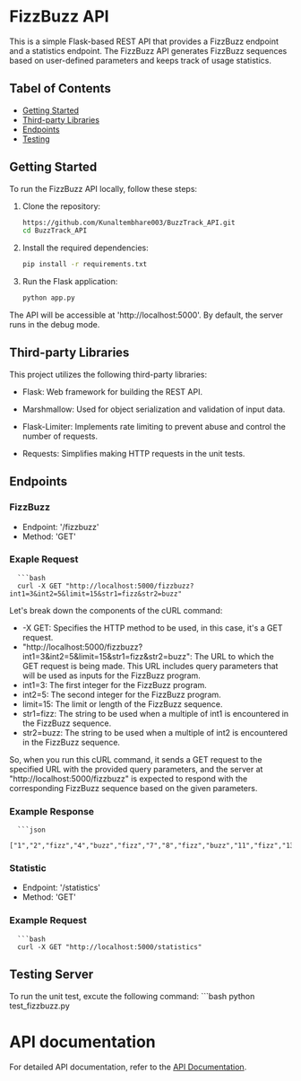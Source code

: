 # FizzBuzz API

This is a simple Flask-based REST API that provides a FizzBuzz endpoint and a statistics endpoint. The FizzBuzz API generates FizzBuzz sequences based on user-defined parameters and keeps track of usage statistics.

## Tabel of Contents
- [Getting Started](#Getting-Started)
- [Third-party Libraries](#Third-Party-Libraries)
- [Endpoints](#Endpoints)
- [Testing](#Testing)

## Getting Started

To run the FizzBuzz API locally, follow these steps:

1. Clone the repository:

   ```bash
   https://github.com/Kunaltembhare003/BuzzTrack_API.git
   cd BuzzTrack_API

1. Install the required dependencies:
    ```bash
    pip install -r requirements.txt

1. Run the Flask application:
    ```bash
    python app.py

The API will be accessible at 'http://localhost:5000'.
By default, the server runs in the debug mode.

## Third-party Libraries
This project utilizes the following third-party libraries:

* Flask: Web framework for building the REST API.

* Marshmallow: Used for object serialization and validation of input data.

* Flask-Limiter: Implements rate limiting to prevent abuse and control the number of requests.

* Requests: Simplifies making HTTP requests in the unit tests.



## Endpoints

### FizzBuzz

* Endpoint: '/fizzbuzz'
* Method: 'GET'

### Exaple Request
      ```bash
      curl -X GET "http://localhost:5000/fizzbuzz?int1=3&int2=5&limit=15&str1=fizz&str2=buzz"


Let's break down the components of the cURL command:
* -X GET: Specifies the HTTP method to be used, in this case, it's a GET request. 
* "http://localhost:5000/fizzbuzz?int1=3&int2=5&limit=15&str1=fizz&str2=buzz": The URL to which the GET request is being made. This URL includes query parameters that will be used as inputs for the FizzBuzz program.
* int1=3: The first integer for the FizzBuzz program.
* int2=5: The second integer for the FizzBuzz program.
* limit=15: The limit or length of the FizzBuzz sequence.
* str1=fizz: The string to be used when a multiple of int1 is encountered in the FizzBuzz sequence.
* str2=buzz: The string to be used when a multiple of int2 is encountered in the FizzBuzz sequence.

So, when you run this cURL command, it sends a GET request to the specified URL with the provided query parameters, and the server at "http://localhost:5000/fizzbuzz" is expected to respond with the corresponding FizzBuzz sequence based on the given parameters.

### Example Response
      ```json
      ["1","2","fizz","4","buzz","fizz","7","8","fizz","buzz","11","fizz","13","14","fizzbuzz"]

### Statistic

* Endpoint: '/statistics'
* Method: 'GET'

### Example Request
      ```bash
      curl -X GET "http://localhost:5000/statistics"


## Testing Server
To run the unit test, excute the following command:
      ```bash
      python test_fizzbuzz.py

# API documentation
For detailed API documentation, refer to the [API Documentation](https://github.com/Kunaltembhare003/BuzzTrack_API/blob/main/API_Documentation.md).





